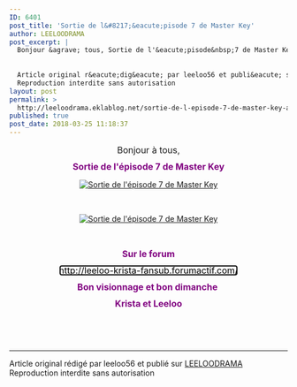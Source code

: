 ```yaml
---
ID: 6401
post_title: 'Sortie de l&#8217;&eacute;pisode 7 de Master Key'
author: LEELOODRAMA
post_excerpt: |
  Bonjour &agrave; tous, Sortie de l'&eacute;pisode&nbsp;7 de Master Key &nbsp; &nbsp; Sur le forum http://leeloo-krista-fansub.forumactif.com/ Bon visionnage et bon dimanche &nbsp; Krista et Leeloo
  
  
  Article original r&eacute;dig&eacute; par leeloo56 et publi&eacute; sur LEELOODRAMA
  Reproduction interdite sans autorisation
layout: post
permalink: >
  http://leeloodrama.eklablog.net/sortie-de-l-episode-7-de-master-key-a140017978
published: true
post_date: 2018-03-25 11:18:37
---
```

<p style="box-sizing: content-box; margin: 0px 0px 10px; text-align: center;"><span style="box-sizing: content-box; font-size: 12pt;">Bonjour &agrave; tous,</span></p>
<p style="box-sizing: content-box; margin: 0px 0px 10px; text-align: center;"><span style="color: #800080;"><strong style="box-sizing: content-box;"><span style="box-sizing: content-box; font-size: 12pt;">Sortie de l'&eacute;pisode&nbsp;7 de Master Key</span></strong></span></p>
<p style="text-align: center;"><a href="http://ekladata.com/CBRStMPiHwkTRymkNJbow5S8_Mw.jpg"><img src="https://united-subs.dearclouds.com/wp-content/uploads/2018/05/6ef3d6ad844e266685d17784af8567fe.jpg" alt="Sortie de l'&eacute;pisode 7 de Master Key"/></a></p>
<p style="text-align: center;">&nbsp;</p>
<p style="text-align: center;"><a href="http://ekladata.com/uu3Ixri-NPL6y3Vi2jqGKoUvnG8.jpg"><img src="http://ekladata.com/uu3Ixri-NPL6y3Vi2jqGKoUvnG8@500x381.jpg" alt="Sortie de l'&eacute;pisode 7 de Master Key"/></a></p>
<p style="text-align: center;">&nbsp;</p>
<p style="box-sizing: content-box; margin: 0px 0px 10px; text-align: center;"><span style="box-sizing: content-box; font-size: 12pt; color: #800080;"><strong style="box-sizing: content-box;"><span style="box-sizing: content-box;">Sur le forum</span></strong></span></p>
<p style="box-sizing: content-box; margin: 0px 0px 10px; text-align: center;"><span style="box-sizing: content-box; font-size: 12pt; color: #000000;"><strong style="box-sizing: content-box;"><span style="box-sizing: content-box;"><a style="box-sizing: content-box; background: transparent; color: #000000; text-decoration-line: none; font-weight: normal; font-variant-numeric: normal; font-variant-east-asian: normal; outline: -webkit-focus-ring-color auto 5px; outline-offset: -2px;" href="http://leeloo-krista-fansub.forumactif.com/">http://leeloo-krista-fansub.forumactif.com/</a></span></strong></span></p>
<p style="box-sizing: content-box; margin: 0px 0px 10px; text-align: center;"><span style="box-sizing: content-box; font-size: 12pt; color: #800080;"><strong style="box-sizing: content-box;"><span style="box-sizing: content-box;">Bon visionnage et bon dimanche</span></strong></span>&nbsp;</p>
<p style="box-sizing: content-box; margin: 0px 0px 10px; text-align: center;"><span style="box-sizing: content-box; font-size: 12pt; color: #800080;"><strong style="box-sizing: content-box;"><span style="box-sizing: content-box;">Krista et Leeloo</span></strong></span></p><br /><br /><br /><hr />Article original rédigé par leeloo56 et publié sur <a href="http://leeloodrama.eklablog.net/">LEELOODRAMA</a> <br /> Reproduction interdite sans autorisation